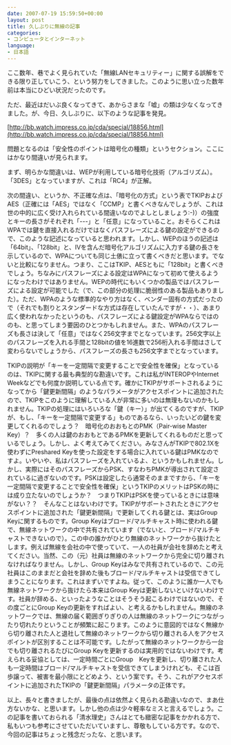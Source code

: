 ```yaml
---
date: 2007-07-19 15:59:50+00:00
layout: post
title: 久しぶりに無線の記事
categories:
- コンピュータとインターネット
language:
- 日本語
---
```


ここ数年、巷でよく見られていた「無線LANセキュリティー」に関する誤解をできる限り正していこう、という努力をしてきました。このように思い立った数年前は本当にひどい状況だったのです。

ただ、最近はだいぶ良くなってきて、あからさまな「嘘」の類は少なくなってきました。が、今日、久しぶりに、以下のような記事を発見。

[http://bb.watch.impress.co.jp/cda/special/18856.html](http://bb.watch.impress.co.jp/cda/special/18856.html)

問題となるのは「安全性のポイントは暗号化の種類」というセクション。ここにはかなり間違いが見られます。

まず、明らかな間違いは、WEPが利用している暗号化技術（アルゴリズム）。「3DES」となっていますが、これは「RC4」が正解。

次の間違い、というか、不正確な点は、「暗号化の方式」という表でTKIPおよびAES（正確には「AES」ではなく「CCMP」と書くべきなんでしょうが、これは世の中的に広く受け入れられている間違いなのでよしとしましょう:-)）の強度とキーの長さがそれぞれ「---」と「任意」になっていること。おそらくこれはWPAでは鍵を直接入れるだけではなくパスフレーズによる鍵の設定ができるので、このような記述になっていると思われます。しかし、WEPのほうの記述は「64bit」、「128bit」と、IVを含んだ暗号化アルゴリズムに入力する鍵の長さを示しているので、WPAについても同じ土俵に立って書くべきだと思います。でないと比較になりません。つまり、ここはTKIP、AESともに「128bit」と書くべきでしょう。ちなみにパスフレーズによる設定はWPAになって初めて使えるようになったわけではありません。WEPの時代にもいくつかの製品ではパスフレーズによる設定が可能でした（で、この部分の処理に脆弱性のある製品もありました）。ただ、WPAのような標準的なやり方はなく、ベンダー固有の方式だったので（それでも割りとスタンダードな方式は存在していたんですが・・）、あまり広く使われなかったというのも、パスフレーズによる鍵設定がWPAならではののも、と思ってしまう要因のひとつかもしれません。また、WPAのパスフレーズも長さは決して「任意」ではなく256文字までとなっています。256文字以上のパスフレーズを入れる手間と128bitの値を16進数で256桁入れる手間はさして変わらないでしょうから、パスフレーズの長さも256文字までとなっています。

TKIPの説明が「キーを一定間隔で変更することで安全性を確保」となっているのは、TKIPに関する最も典型的な勘違いです。これは私がINTEROPやInternet Weekなどでも何度か説明している点です。確かにTKIPがサポートされるようになってから「鍵更新間隔」のようなパラメータがアクセスポイントに追加されたので、TKIPをこのように理解している人が非常に多いのは無理もないのかもしれません。TKIPの処理にはいろいろな「鍵（キー）」が出てくるのですが、TKIPが、もし、「キーを一定間隔で変更する」ものであるなら、いったいどの鍵を変更してくれるのでしょう？　暗号化のおおもとのPMK（Pair-wise Master Key）？　多くの人は鍵のおおもとであるPMKを更新してくれるものだと思っているでしょう。しかし、よく考えてみてください。みなさんがTKIPで802.1Xを使わずにPreshared Keyを使った設定をする場合に入れている鍵はPMKなのですよ。いやいや、私はパスフレーズを入れているよ、というかもしれません。しかし、実際にはそのパスフレーズからPSK、すなわちPMKが導出されて設定されているに過ぎないのです。PSKは設定したら通常そのままですから、「キーを一定間隔で変更することで安全性を確保」というTKIPのメリットはPSKの時には成り立たないのでしょうか？　つまりTKIPはPSKを使っているときには意味がない？？　そんなことはないわけです。TKIPがサポートされたときにアクセスポイントに追加された「鍵更新間隔」で更新してくれる鍵とは、実はGroup Keyに関するものです。Group Keyはブロード/マルチキャスト時に使われる鍵で、無線ネットワークの中で共有されています（でないと、ブロード/マルチキャストできないので）。この中の誰かがひとり無線のネットワークから抜けたとします。例えば無線を会社の中で使っていて、一人の社員が会社を辞めたと考えてください。当然、この（元）社員は無線のネットワークから完全に切り離されなければなりません。しかし、Group Keyはみなで共有されているので、この元社員はこのままだと会社を辞めた後もブロード/マルチキャストは受信できてしまうことになります。これはまずいですよね。従って、このように誰か一人でも無線ネットワークから抜けたら本来はGroup Keyは更新しないといけないわけです。社員が辞める、といったようなことはそうそう起こるわけではないので、その度ごとにGroup Keyの更新をすればよい、と考えるかもしれません。無線のネットワークでは、無線の届く範囲ぎりぎりの人は無線のネットワークにつながったり切れたりということが頻繁に起こります。このように意図的ではなく無線から切り離された人と退社して無線のネットワークから切り離される人をアクセスポイントが区別することは不可能です。したがって無線のネットワークから一台でも切り離されるたびにGroup Keyを更新するのは実用的ではないわけです。考えられる妥協としては、一定時間ごとにGroup　Keyを更新し、切り離された人も一定時間はブロード/マルチキャストを受信できてしまうけれども、そこは百歩譲って、被害を最小限にとどめよう、という案です。そう、これがアクセスポイントに追加されたTKIPの「鍵更新間隔」パラメータの正体です。

以上、長々と書きましたが、最後の点は依然よく見られる勘違いなので、まあ仕方ないかな、と思います。しかし他の点は少々軽率なミスと言えるでしょう。この記事を書いておられる「清水理史」さんはとても緻密な記事をかかれる方で、私もいつも参考にさせていただいていますし、尊敬もしている方です。なので、今回の記事はちょっと残念だったな、と思います。

